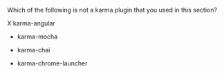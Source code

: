 Which of the following is not a karma plugin that you used in this section?

X karma-angular

- karma-mocha

- karma-chai

- karma-chrome-launcher